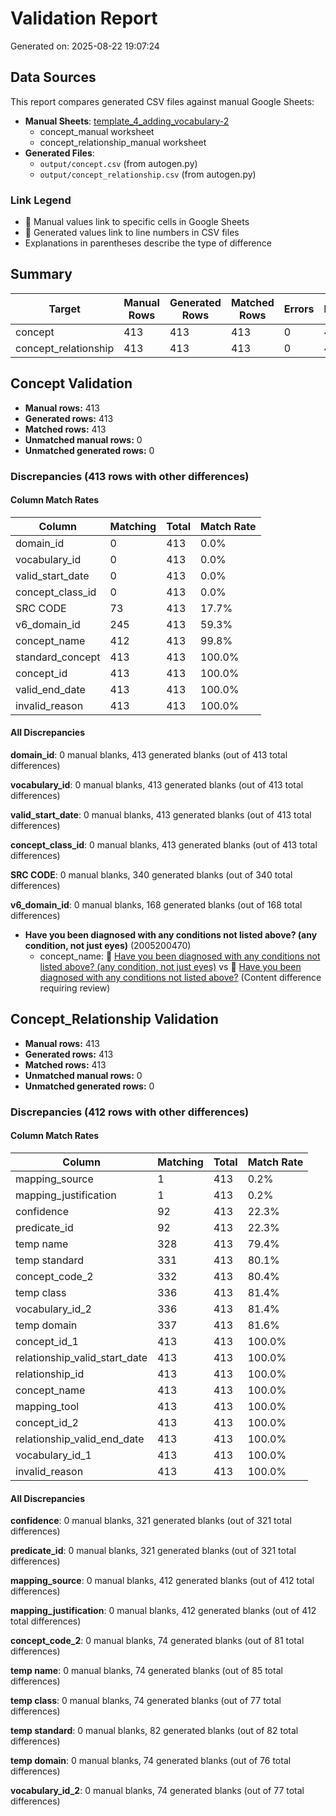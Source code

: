 # Validation Report

Generated on: 2025-08-22 19:07:24

## Data Sources

This report compares generated CSV files against manual Google Sheets:

- **Manual Sheets**: [template_4_adding_vocabulary-2](https://docs.google.com/spreadsheets/d/1IDjSfI9Kbr9VGeL9hTxO4ic6xBEMNs88b1f8DHPgKPY)
  - concept_manual worksheet
  - concept_relationship_manual worksheet
- **Generated Files**: 
  - `output/concept.csv` (from autogen.py)
  - `output/concept_relationship.csv` (from autogen.py)

### Link Legend
- 🔴 Manual values link to specific cells in Google Sheets
- 🔵 Generated values link to line numbers in CSV files
- Explanations in parentheses describe the type of difference

## Summary

| Target | Manual Rows | Generated Rows | Matched Rows | Errors | Discrepancies |
|--------|-------------|----------------|--------------|--------|---------------|
| concept | 413 | 413 | 413 | 0 | 413 |
| concept_relationship | 413 | 413 | 413 | 0 | 412 |

## Concept Validation

- **Manual rows:** 413
- **Generated rows:** 413
- **Matched rows:** 413
- **Unmatched manual rows:** 0
- **Unmatched generated rows:** 0

### Discrepancies (413 rows with other differences)

#### Column Match Rates

| Column | Matching | Total | Match Rate |
|--------|----------|-------|------------|
| domain_id | 0 | 413 | 0.0% |
| vocabulary_id | 0 | 413 | 0.0% |
| valid_start_date | 0 | 413 | 0.0% |
| concept_class_id | 0 | 413 | 0.0% |
| SRC CODE | 73 | 413 | 17.7% |
| v6_domain_id | 245 | 413 | 59.3% |
| concept_name | 412 | 413 | 99.8% |
| standard_concept | 413 | 413 | 100.0% |
| concept_id | 413 | 413 | 100.0% |
| valid_end_date | 413 | 413 | 100.0% |
| invalid_reason | 413 | 413 | 100.0% |

#### All Discrepancies

**domain_id**: 0 manual blanks, 413 generated blanks (out of 413 total differences)

**vocabulary_id**: 0 manual blanks, 413 generated blanks (out of 413 total differences)

**valid_start_date**: 0 manual blanks, 413 generated blanks (out of 413 total differences)

**concept_class_id**: 0 manual blanks, 413 generated blanks (out of 413 total differences)

**SRC CODE**: 0 manual blanks, 340 generated blanks (out of 340 total differences)

**v6_domain_id**: 0 manual blanks, 168 generated blanks (out of 168 total differences)


- **Have you been diagnosed with any conditions not listed above? (any condition, not just eyes)** (2005200470)
  - concept_name: 🔴 [Have you been diagnosed with any conditions not listed above? (any condition, not just eyes)](https://docs.google.com/spreadsheets/d/1IDjSfI9Kbr9VGeL9hTxO4ic6xBEMNs88b1f8DHPgKPY/edit?gid=535320917#gid=535320917&range=A278) vs 🔵 [Have you been diagnosed with any conditions not listed above?](output/concept.csv#L276) (Content difference requiring review)

## Concept_Relationship Validation

- **Manual rows:** 413
- **Generated rows:** 413
- **Matched rows:** 413
- **Unmatched manual rows:** 0
- **Unmatched generated rows:** 0

### Discrepancies (412 rows with other differences)

#### Column Match Rates

| Column | Matching | Total | Match Rate |
|--------|----------|-------|------------|
| mapping_source | 1 | 413 | 0.2% |
| mapping_justification | 1 | 413 | 0.2% |
| confidence | 92 | 413 | 22.3% |
| predicate_id | 92 | 413 | 22.3% |
| temp name | 328 | 413 | 79.4% |
| temp standard | 331 | 413 | 80.1% |
| concept_code_2 | 332 | 413 | 80.4% |
| temp class | 336 | 413 | 81.4% |
| vocabulary_id_2 | 336 | 413 | 81.4% |
| temp domain | 337 | 413 | 81.6% |
| concept_id_1 | 413 | 413 | 100.0% |
| relationship_valid_start_date | 413 | 413 | 100.0% |
| relationship_id | 413 | 413 | 100.0% |
| concept_name | 413 | 413 | 100.0% |
| mapping_tool | 413 | 413 | 100.0% |
| concept_id_2 | 413 | 413 | 100.0% |
| relationship_valid_end_date | 413 | 413 | 100.0% |
| vocabulary_id_1 | 413 | 413 | 100.0% |
| invalid_reason | 413 | 413 | 100.0% |

#### All Discrepancies

**confidence**: 0 manual blanks, 321 generated blanks (out of 321 total differences)

**predicate_id**: 0 manual blanks, 321 generated blanks (out of 321 total differences)

**mapping_source**: 0 manual blanks, 412 generated blanks (out of 412 total differences)

**mapping_justification**: 0 manual blanks, 412 generated blanks (out of 412 total differences)

**concept_code_2**: 0 manual blanks, 74 generated blanks (out of 81 total differences)

**temp name**: 0 manual blanks, 74 generated blanks (out of 85 total differences)

**temp class**: 0 manual blanks, 74 generated blanks (out of 77 total differences)

**temp standard**: 0 manual blanks, 82 generated blanks (out of 82 total differences)

**temp domain**: 0 manual blanks, 74 generated blanks (out of 76 total differences)

**vocabulary_id_2**: 0 manual blanks, 74 generated blanks (out of 77 total differences)


